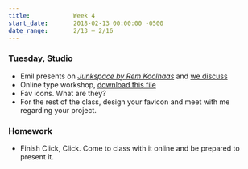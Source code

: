 ```yaml
---
title:            Week 4
start_date:       2018-02-13 00:00:00 -0500
date_range:       2/13 – 2/16
---
```


### Tuesday, Studio

- Emil presents on [*Junkspace by Rem Koolhaas*](../assets/readings/koolhaas-rem_junkspace.pdf) and [we discuss](https://docs.google.com/document/d/12_JacuGEUpTDO25msRLLNI9O36-7V96V8LTu1NQ0lfg/edit?usp=sharing)
- Online type workshop, [download this file](https://www.dropbox.com/s/iz2dj8zik55z7l1/type-tutorial.zip?dl=0)
- Fav icons. What are they?
- For the rest of the class, design your favicon and meet with me regarding your project.


### Homework
- Finish Click, Click. Come to class with it online and be prepared to present it.
